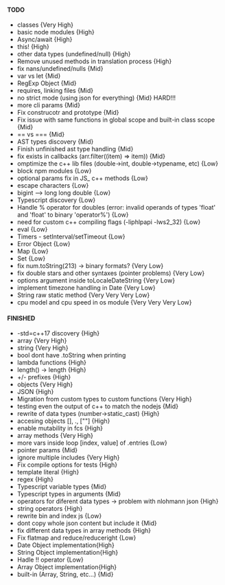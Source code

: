#### TODO

-   classes {Very High}
-   basic node modules {High}
-   Async/await {High}
-   this! {High}
-   other data types (undefined/null) {High}
-   Remove unused methods in translation process {High}
-   fix nans/undefined/nulls {Mid}
-   var vs let {Mid}
-   RegExp Object {Mid}
-   requires, linking files {Mid}
-   no strict mode (using json for everything) {Mid} HARD!!!
-   more cli params {Mid}
-   Fix construcotr and prototype {Mid}
-   Fix issue with same functions in global scope and built-in class scope {Mid}
-   == vs === {Mid}
-   AST types discovery {Mid}
-   Finish unfinished ast type handling {Mid}
-   fix exists in callbacks (arr.filter((item) => item)) {Mid}
-   omptimize the c++ lib files (double->int, double->typename, etc) {Low}
-   block npm modules {Low}
-   optional params fix in JS\_ c++ methods {Low}
-   escape characters {Low}
-   bigint --> long long double {Low}
-   Typescript discovery {Low}
-   Handle % operator for doubles (error: invalid operands of types 'float' and 'float' to binary 'operator%') {Low}
-   need for custom c++ compiling flags (-liphlpapi -lws2_32) {Low}
-   eval {Low}
-   Timers - setInterval/setTimeout {Low}
-   Error Object {Low}
-   Map {Low}
-   Set {Low}
-   fix num.toString(213) -> binary formats? {Very Low}
-   fix double stars and other syntaxes (pointer problems) {Very Low}
-   options argument inside toLocaleDateString {Very Low}
-   implement timezone handling in Date {Very Low}
-   String raw static method {Very Very Very Low}
-   cpu model and cpu speed in os module {Very Very Very Low}

#### FINISHED

-   -std=c++17 discovery {High}
-   array {Very High}
-   string {Very High}
-   bool dont have .toString when printing
-   lambda functions {High}
-   length() -> length {High}
-   +/- prefixes {High}
-   objects {Very High}
-   JSON {High}
-   Migration from custom types to custom functions {Very High}
-   testing even the output of c++ to match the nodejs {Mid}
-   rewrite of data types (number->static_cast<double>) {High}
-   accesing objects [], ., [""] {High}
-   enable mutability in fcs {High}
-   array methods {Very High}
-   more vars inside loop [index, value] of .entries {Low}
-   pointer params {Mid}
-   ignore multiple includes {Very High}
-   Fix compile options for tests {High}
-   template literal {High}
-   regex {High}
-   Typescript variable types {Mid}
-   Typescript types in arguments {Mid}
-   operators for diferent data types -> problem with nlohmann json {High}
-   string operators {High}
-   rewrite bin and index js {Low}
-   dont copy whole json content but include it {Mid}
-   fix different data types in array methods {High}
-   Fix flatmap and reduce/reduceright {Low}
-   Date Object implementation{High}
-   String Object implementation{High}
-   Hadle !! operator {Low}
-   Array Object implementation{High}
-   built-in (Array, String, etc...) {Mid}
